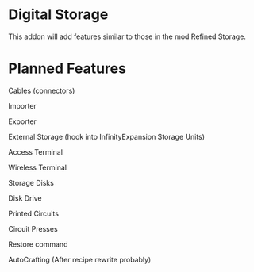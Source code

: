 # Digital Storage

This addon will add features similar to those in the mod Refined Storage.

# Planned Features

Cables (connectors)

Importer

Exporter

External Storage (hook into InfinityExpansion Storage Units)

Access Terminal

Wireless Terminal

Storage Disks

Disk Drive

Printed Circuits

Circuit Presses

Restore command

AutoCrafting (After recipe rewrite probably)